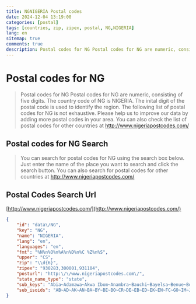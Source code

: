 ```yaml
---
title: NGNIGERIA Postal codes 
date: 2024-12-04 13:19:00
categories: [postal]
tags: [countries, zip, zipex, postal, NG,NIGERIA]
lang: en
sitemap: true
comments: true
description: Postal codes for NG Postal codes for NG are numeric, consisting of five digits. The country code of NG is NIGERIA. The inital digit of the postal code is used to identify the region. The following list of postal codes for NG is not exhaustive. Please help us to improve our data by adding more postal codes in your area. You can also check the list of postal codes for other countries at http://www.nigeriapostcodes.com/
---
```


# Postal codes for NG
> Postal codes for NG Postal codes for NG are numeric, consisting of five digits. The country code of NG is NIGERIA. The inital digit of the postal code is used to identify the region. The following list of postal codes for NG is not exhaustive. Please help us to improve our data by adding more postal codes in your area. You can also check the list of postal codes for other countries at http://www.nigeriapostcodes.com/

## Postal codes for NG Search 
> You can search for postal codes for NG using the search box below. Just enter the name of the place you want to search and click the search button. You can also search for postal codes for other countries at http://www.nigeriapostcodes.com/

## Postal Codes Search Url

[http://www.nigeriapostcodes.com/](http://www.nigeriapostcodes.com/)
```json
{
    "id": "data\/NG",
    "key": "NG",
    "name": "NIGERIA",
    "lang": "en",
    "languages": "en",
    "fmt": "%N%n%O%n%A%n%D%n%C %Z%n%S",
    "upper": "CS",
    "zip": "\\d{6}",
    "zipex": "930283,300001,931104",
    "posturl": "http:\/\/www.nigeriapostcodes.com\/",
    "state_name_type": "state",
    "sub_keys": "Abia~Adamawa~Akwa Ibom~Anambra~Bauchi~Bayelsa~Benue~Borno~Cross River~Delta~Ebonyi~Edo~Ekiti~Enugu~Federal Capital Territory~Gombe~Imo~Jigawa~Kaduna~Kano~Katsina~Kebbi~Kogi~Kwara~Lagos~Nasarawa~Niger~Ogun State~Ondo~Osun~Oyo~Plateau~Rivers~Sokoto~Taraba~Yobe~Zamfara",
    "sub_isoids": "AB~AD~AK~AN~BA~BY~BE~BO~CR~DE~EB~ED~EK~EN~FC~GO~IM~JI~KD~KN~KT~KE~KO~KW~LA~NA~NI~OG~ON~OS~OY~PL~RI~SO~TA~YO~ZA"
}
```
